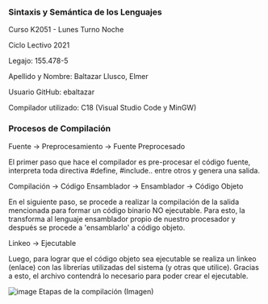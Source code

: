 <h3> Sintaxis y Semántica de los Lenguajes </h3>

Curso K2051 - Lunes Turno Noche

Ciclo Lectivo 2021

Legajo: 155.478-5

Apellido y Nombre: Baltazar Llusco, Elmer

Usuario GitHub: ebaltazar

Compilador utilizado: C18 (Visual Studio Code y MinGW)


<h3> Procesos de Compilación </h3>

Fuente -> Preprocesamiento -> Fuente Preprocesado

El primer paso que hace el compilador es pre-procesar el código fuente, interpreta toda directiva #define, #include.. entre otros y genera una salida.

Compilación -> Código Ensamblador -> Ensamblador -> Código Objeto

En el siguiente paso, se procede a realizar la compilación de la salida mencionada para formar un código binario NO ejecutable.
Para esto, la transforma al lenguaje ensamblador propio de nuestro procesador y después se procede a 'ensamblarlo' a código objeto.

Linkeo -> Ejecutable

Luego, para lograr que el código objeto sea ejecutable se realiza un linkeo (enlace) con las librerías utilizadas del sistema (y otras que utilice).
Gracias a esto, el archivo contendrá lo necesario para poder crear el ejecutable.


![image](https://user-images.githubusercontent.com/38117838/115179800-87504000-a0aa-11eb-8eea-5fc634e019d3.png)
Etapas de la compilación (Imagen)
